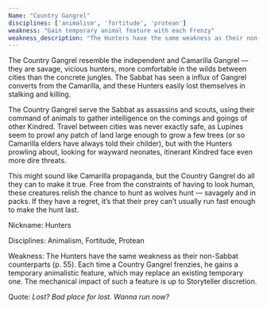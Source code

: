 ```yaml
---
Name: "Country Gangrel"
disciplines: ['animalism', 'fortitude', 'protean']
weakness: "Gain temporary animal feature with each Frenzy"
weakness_description: "The Hunters have the same weakness as their non-Sabbat counterparts (p. 55). Each time a Country Gangrel frenzies, he gains a temporary animalistic feature, which may replace an existing temporary one. The mechanical impact of such a feature is up to Storyteller discretion."
---
```


<p>The Country Gangrel resemble the independent and Camarilla Gangrel — they are savage, vicious hunters, more comfortable in the wilds between cities than the concrete jungles. The Sabbat has seen a influx of Gangrel converts from the Camarilla, and these Hunters easily lost themselves in stalking and killing.</p><p>The Country Gangrel serve the Sabbat as assassins and scouts, using their command of animals to gather intelligence on the comings and goings of other Kindred. Travel between cities was never exactly safe, as Lupines seem to prowl any patch of land large enough to grow a few trees (or so Camarilla elders have always told their childer), but with the Hunters prowling about, looking for wayward neonates, itinerant Kindred face even more dire threats.</p><p>This might sound like Camarilla propaganda, but the Country Gangrel do all they can to make it true. Free from the constraints of having to look human, these creatures relish the chance to hunt as wolves hunt — savagely and in packs. If they have a regret, it’s that their prey can’t usually run fast enough to make the hunt last.</p><p>Nickname:</b> Hunters</p><p>Disciplines:</b> Animalism, Fortitude, Protean</p><p>Weakness:</b> The Hunters have the same weakness as their non-Sabbat counterparts (p. 55). Each time a Country Gangrel frenzies, he gains a temporary animalistic feature, which may replace an existing temporary one. The mechanical impact of such a feature is up to Storyteller discretion.</p><p class=ttlQuote>Quote:</b> <i>Lost? Bad place for lost. Wanna run now?</i></p>